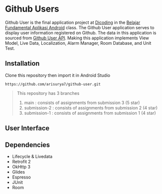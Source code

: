# Github Users
Github User is the final application project at [Dicoding](https://www.dicoding.com) in the [Belajar Fundamental Aplikasi Android](https://www.dicoding.com/academies/14) class. The Github User application serves to display user information registered on Github. The data in this application is sourced from [Github User API](https://docs.github.com/en/rest/users). Making this application implements View Model, Live Data, Localization, Alarm Manager, Room Database, and Unit Test.

## Installation
Clone this repository then import it in Android Studio
```
https://github.com/arisurya7/github-user.git
```
> This repository has 3 branches
> 1. main : consists of assignments from submission 3 (5 star)
> 2. submission-2 : consists of assignments from submission 2 (4 star)
> 3. submission-1 : consists of assignments from submission 1 (4 star)


## User Interface


## Dependencies
- Lifecycle & Livedata
- Retrofit 2
- OkHttp 3
- Glides
- Espresso
- JUnit
- Room
